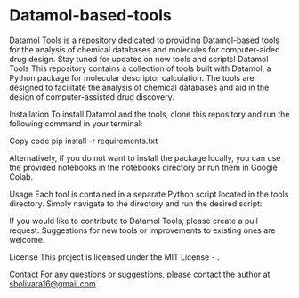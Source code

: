 # Datamol-based-tools
Datamol Tools is a repository dedicated to providing Datamol-based tools for the analysis of chemical databases and molecules for computer-aided drug design. Stay tuned for updates on new tools and scripts!
Datamol Tools
This repository contains a collection of tools built with Datamol, a Python package for molecular descriptor calculation. The tools are designed to facilitate the analysis of chemical databases and aid in the design of computer-assisted drug discovery.

Installation
To install Datamol and the tools, clone this repository and run the following command in your terminal:


Copy code
pip install -r requirements.txt


Alternatively, if you do not want to install the package locally, you can use the provided notebooks in the notebooks directory or run them in Google Colab.


Usage
Each tool is contained in a separate Python script located in the tools directory. Simply navigate to the directory and run the desired script:

If you would like to contribute to Datamol Tools, please create a pull request. Suggestions for new tools or improvements to existing ones are welcome.

License
This project is licensed under the MIT License - .

Contact
For any questions or suggestions, please contact the author at sbolivara16@gmail.com.
